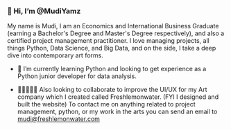 ### 👋 Hi, I’m @MudiYamz

My name is Mudi, I am an Economics and International Business Graduate (earning a Bachelor's Degree and Master's Degree respectively), and also a certified project management practitioner. I love managing projects, all things Python, Data Science, and Big Data, and on the side, I take a deep dive into contemporary art forms.

- 🌱 I’m currently learning Python and looking to get experience as a Python junior developer for data analysis.

- 👩🏻‍🤝‍👨🏿 Also looking to collaborate to improve the UI/UX for my Art company which I created called Freshlemonwater. (FYI I designed and built the website)
  To contact me on anything related to project management, python, or my work in the arts you can send an email to mudi@freshlemonwater.com 

<!---
MudiYamz/MudiYamz is a ✨ special ✨ repository because its `README.md` (this file) appears on your GitHub profile.
You can click the Preview link to take a look at your changes.
--->
